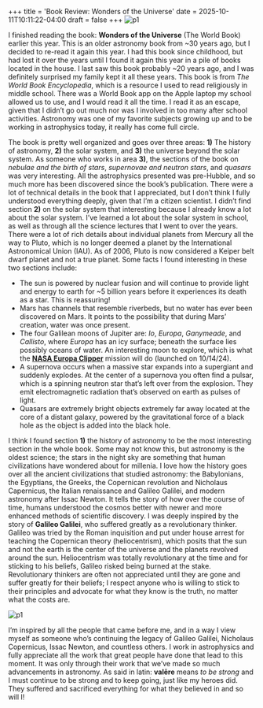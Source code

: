 +++
title = 'Book Review: Wonders of the Universe'
date = 2025-10-11T10:11:22-04:00
draft = false
+++
![p1](/blog/20251011_BR_Wonders_Of_The_Universe/cover.png)

I finished reading the book: **Wonders of the Universe** (The World Book) earlier this year. This is an older astronomy book from ~30 years ago, but I decided to re-read it again this year. I had this book since childhood, but had lost it over the years until I found it again this year in a pile of books located in the house. I last saw this book probably ~20 years ago, and I was definitely surprised my family kept it all these years. This book is from *The World Book Encyclopedia*, which is a resource I used to read religiously in middle school. There was a World Book app on the Apple laptop my school allowed us to use, and I would read it all the time. I read it as an escape, given that I didn’t go out much nor was I involved in too many after school activities. Astronomy was one of my favorite subjects growing up and to be working in astrophysics today, it really has come full circle.

The book is pretty well organized and goes over three areas: **1)** The history of astronomy, **2)** the solar system, and **3)** the universe beyond the solar system. As someone who works in area **3)**, the sections of the book on *nebulae and the birth of stars*, *supernovae and neutron stars*, and *quasars* was very interesting. All the astrophysics presented was pre-Hubble, and so much more has been discovered since the book’s publication. There were a lot of technical details in the book that I appreciated, but I don’t think I fully understood everything deeply, given that I’m a citizen scientist. I didn’t find section **2)** on the solar system that interesting because I already know a lot about the solar system. I’ve learned a lot about the solar system in school, as well as through all the science lectures that I went to over the years. There were a lot of rich details about individual planets from Mercury all the way to Pluto, which is no longer deemed a planet by the International Astronomical Union (IAU). As of 2006, Pluto is now considered a Keiper belt dwarf planet and not a true planet. Some facts I found interesting in these two sections include:

- The sun is powered by nuclear fusion and will continue to provide light and energy to earth for ~5 billion years before it experiences its death as a star. This is reassuring!
- Mars has channels that resemble riverbeds, but no water has ever been discovered on Mars. It points to the possibility that during Mars’ creation, water was once present.
- The four Galilean moons of Jupiter are: *Io*, *Europa*, *Ganymeade*, and *Callisto*, where *Europa* has an icy surface; beneath the surface lies possibly oceans of water. An interesting moon to explore, which is what the **[NASA Europa Clipper](https://science.nasa.gov/mission/europa-clipper/)** mission will do (launched on 10/14/24).
- A supernova occurs when a massive star expands into a supergiant and suddenly explodes. At the center of a supernova you often find a pulsar, which is a spinning neutron star that’s left over from the explosion. They emit electromagnetic radiation that’s observed on earth as pulses of light.
- Quasars are extremely bright objects extremely far away located at the core of a distant galaxy, powered by the gravitational force of a black hole as the object is added into the black hole.

I think I found section **1)** the history of astronomy to be the most interesting section in the whole book. Some may not know this, but astronomy is the oldest science; the stars in the night sky are something that human civilizations have wondered about for millenia. I love how the history goes over all the ancient civilizations that studied astronomy: the Babylonians, the Egyptians, the Greeks, the Copernican revolution and Nicholaus Capernicus, the Italian renaissance and Galileo Galilei, and modern astronomy after Issac Newton. It tells the story of how over the course of time, humans understood the cosmos better with newer and more enhanced methods of scientific discovery. I was deeply inspired by the story of **Galileo Galilei**, who suffered greatly as a revolutionary thinker. Galileo was tried by the Roman inquisition and put under house arrest for teaching the Copernican theory (heliocentrism), which posits that the sun and not the earth is the center of the universe and the planets revolved around the sun. Heliocentrism was totally revolutionary at the time and for sticking to his beliefs, Galileo risked being burned at the stake. Revolutionary thinkers are often not appreciated until they are gone and suffer greatly for their beliefs; I respect anyone who is willing to stick to their principles and advocate for what they know is the truth, no matter what the costs are. 

![p1](/blog/20251011_BR_Wonders_Of_The_Universe/galileo.png)

I’m inspired by all the people that came before me, and in a way I view myself as someone who’s continuing the legacy of Galileo Galilei, Nicholaus Copernicus, Issac Newton, and countless others. I work in astrophysics and fully appreciate all the work that great people have done that lead to this moment. It was only through their work that we’ve made so much advancements in astronomy. As said in latin: **valēre** means *to be strong* and I must continue to be strong and to keep going, just like my heroes did. They suffered and sacrificed everything for what they believed in and so will I!
